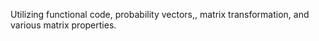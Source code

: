 Utilizing functional code, probability vectors,, matrix transformation, and various matrix properties.
